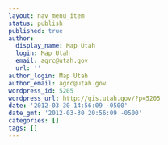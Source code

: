 ```yaml
---
layout: nav_menu_item
status: publish
published: true
author:
  display_name: Map Utah
  login: Map Utah
  email: agrc@utah.gov
  url: ''
author_login: Map Utah
author_email: agrc@utah.gov
wordpress_id: 5205
wordpress_url: http://gis.utah.gov/?p=5205
date: '2012-03-30 14:56:09 -0500'
date_gmt: '2012-03-30 20:56:09 -0500'
categories: []
tags: []
---
```


